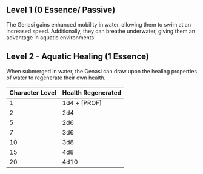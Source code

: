 ## Level 1 (0 Essence/ Passive)
The Genasi gains enhanced mobility in water, allowing them to swim at an increased speed. 
Additionally, they can breathe underwater, giving them an advantage in aquatic environments

## Level 2 - Aquatic Healing (1 Essence)
When submerged in water, the Genasi can draw upon the healing properties of water to regenerate their own health.

| Character Level | Health Regenerated |
| ---- | ---- |
| 1 | 1d4 + [PROF] |
| 2 | 2d4 |
| 5 | 2d6 |
| 7 | 3d6 |
| 10 | 3d8 |
| 15 | 4d8 |
| 20 | 4d10 |


